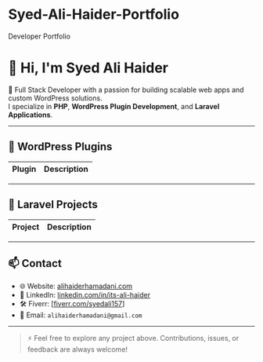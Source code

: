 # Syed-Ali-Haider-Portfolio
Developer Portfolio

# 👋 Hi, I'm Syed Ali Haider

🎯 Full Stack Developer with a passion for building scalable web apps and custom WordPress solutions.  
I specialize in **PHP**, **WordPress Plugin Development**, and **Laravel Applications**.

---

## 🧩 WordPress Plugins

| Plugin | Description |
|--------|-------------|

---

## 🧱 Laravel Projects

| Project | Description |
|---------|-------------|

---

## 📫 Contact

- 🌐 Website: [alihaiderhamadani.com](https://alihaiderhamadani.com)
- 💼 LinkedIn: [linkedin.com/in/its-ali-haider](https://www.linkedin.com/in/its-ali-haider/)
- 🛠️ Fiverr: [[fiverr.com/syedali157](https://www.fiverr.com/syedali157)]
- 📩 Email: `alihaiderhamadani@gmail.com`

---

> ⚡ Feel free to explore any project above. Contributions, issues, or feedback are always welcome!
